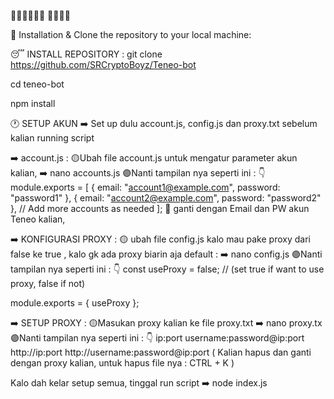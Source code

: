 🤑🐚🐚🐚🐚🐚  🐚🐚🐚🤑

💯 Installation & Clone the repository to your local machine:

😴 INSTALL REPOSITORY :
git clone https://github.com/SRCryptoBoyz/Teneo-bot

 
cd teneo-bot

npm install

🕐 SETUP AKUN
➡️ Set up dulu account.js, config.js dan proxy.txt sebelum kalian running script

➡️ account.js : 
🟡Ubah file account.js untuk mengatur parameter akun kalian, 
➡️ nano accounts.js
🟣Nanti tampilan nya seperti ini : 👇
module.exports = [
  {
    email: "account1@example.com",
    password: "password1"
  },
  {
    email: "account2@example.com",
    password: "password2"
  },
  // Add more accounts as needed
];
📝 ganti dengan Email dan PW akun Teneo kalian,

➡️ KONFIGURASI PROXY : 
🟡 ubah file config.js kalo mau pake proxy dari false ke true , kalo gk ada proxy biarin aja default : 
➡️ nano config.js
🟣Nanti tampilan nya seperti ini : 👇
const useProxy = false; // (set true if want to use proxy, false if not)

module.exports = {
  useProxy
};

➡️ SETUP PROXY :
🟡Masukan proxy kalian ke file proxy.txt 
➡️ nano proxy.tx 
🟣Nanti tampilan nya seperti ini : 👇
ip:port
username:password@ip:port 
http://ip:port http://username:password@ip:port
( Kalian hapus dan ganti dengan proxy kalian, untuk hapus file nya : CTRL + K )

Kalo dah kelar setup semua, tinggal run script
➡️ node index.js
